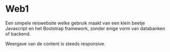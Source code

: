 # Web1

Een simpele reiswebsite welke gebruik maakt van een klein beetje Javascript en het Bootstrap framework, zonder enige vorm van databanken of backend.

Weergave van de content is steeds responsive.
